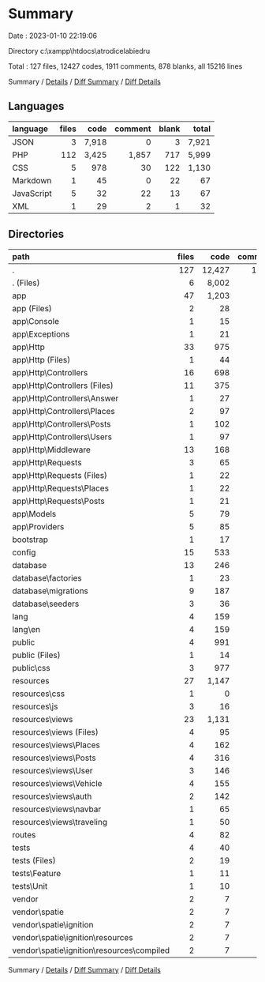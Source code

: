 # Summary

Date : 2023-01-10 22:19:06

Directory c:\\xampp\\htdocs\\atrodicelabiedru

Total : 127 files,  12427 codes, 1911 comments, 878 blanks, all 15216 lines

Summary / [Details](details.md) / [Diff Summary](diff.md) / [Diff Details](diff-details.md)

## Languages
| language | files | code | comment | blank | total |
| :--- | ---: | ---: | ---: | ---: | ---: |
| JSON | 3 | 7,918 | 0 | 3 | 7,921 |
| PHP | 112 | 3,425 | 1,857 | 717 | 5,999 |
| CSS | 5 | 978 | 30 | 122 | 1,130 |
| Markdown | 1 | 45 | 0 | 22 | 67 |
| JavaScript | 5 | 32 | 22 | 13 | 67 |
| XML | 1 | 29 | 2 | 1 | 32 |

## Directories
| path | files | code | comment | blank | total |
| :--- | ---: | ---: | ---: | ---: | ---: |
| . | 127 | 12,427 | 1,911 | 878 | 15,216 |
| . (Files) | 6 | 8,002 | 2 | 28 | 8,032 |
| app | 47 | 1,203 | 818 | 303 | 2,324 |
| app (Files) | 2 | 28 | 16 | 13 | 57 |
| app\\Console | 1 | 15 | 12 | 6 | 33 |
| app\\Exceptions | 1 | 21 | 23 | 7 | 51 |
| app\\Http | 33 | 975 | 703 | 218 | 1,896 |
| app\\Http (Files) | 1 | 44 | 21 | 7 | 72 |
| app\\Http\\Controllers | 16 | 698 | 554 | 137 | 1,389 |
| app\\Http\\Controllers (Files) | 11 | 375 | 352 | 86 | 813 |
| app\\Http\\Controllers\\Answer | 1 | 27 | 6 | 6 | 39 |
| app\\Http\\Controllers\\Places | 2 | 97 | 93 | 19 | 209 |
| app\\Http\\Controllers\\Posts | 1 | 102 | 51 | 12 | 165 |
| app\\Http\\Controllers\\Users | 1 | 97 | 52 | 14 | 163 |
| app\\Http\\Middleware | 13 | 168 | 98 | 58 | 324 |
| app\\Http\\Requests | 3 | 65 | 30 | 16 | 111 |
| app\\Http\\Requests (Files) | 1 | 22 | 10 | 5 | 37 |
| app\\Http\\Requests\\Places | 1 | 22 | 10 | 5 | 37 |
| app\\Http\\Requests\\Posts | 1 | 21 | 10 | 6 | 37 |
| app\\Models | 5 | 79 | 1 | 29 | 109 |
| app\\Providers | 5 | 85 | 63 | 30 | 178 |
| bootstrap | 1 | 17 | 30 | 9 | 56 |
| config | 15 | 533 | 733 | 239 | 1,505 |
| database | 13 | 246 | 129 | 56 | 431 |
| database\\factories | 1 | 23 | 13 | 5 | 41 |
| database\\migrations | 9 | 187 | 95 | 38 | 320 |
| database\\seeders | 3 | 36 | 21 | 13 | 70 |
| lang | 4 | 159 | 60 | 24 | 243 |
| lang\\en | 4 | 159 | 60 | 24 | 243 |
| public | 4 | 991 | 58 | 133 | 1,182 |
| public (Files) | 1 | 14 | 30 | 12 | 56 |
| public\\css | 3 | 977 | 28 | 121 | 1,126 |
| resources | 27 | 1,147 | 22 | 42 | 1,211 |
| resources\\css | 1 | 0 | 0 | 1 | 1 |
| resources\\js | 3 | 16 | 22 | 10 | 48 |
| resources\\views | 23 | 1,131 | 0 | 31 | 1,162 |
| resources\\views (Files) | 4 | 95 | 0 | 2 | 97 |
| resources\\views\\Places | 4 | 162 | 0 | 4 | 166 |
| resources\\views\\Posts | 4 | 316 | 0 | 6 | 322 |
| resources\\views\\User | 3 | 146 | 0 | 3 | 149 |
| resources\\views\\Vehicle | 4 | 155 | 0 | 4 | 159 |
| resources\\views\\auth | 2 | 142 | 0 | 8 | 150 |
| resources\\views\\navbar | 1 | 65 | 0 | 3 | 68 |
| resources\\views\\traveling | 1 | 50 | 0 | 1 | 51 |
| routes | 4 | 82 | 41 | 24 | 147 |
| tests | 4 | 40 | 16 | 19 | 75 |
| tests (Files) | 2 | 19 | 5 | 10 | 34 |
| tests\\Feature | 1 | 11 | 6 | 5 | 22 |
| tests\\Unit | 1 | 10 | 5 | 4 | 19 |
| vendor | 2 | 7 | 2 | 1 | 10 |
| vendor\\spatie | 2 | 7 | 2 | 1 | 10 |
| vendor\\spatie\\ignition | 2 | 7 | 2 | 1 | 10 |
| vendor\\spatie\\ignition\\resources | 2 | 7 | 2 | 1 | 10 |
| vendor\\spatie\\ignition\\resources\\compiled | 2 | 7 | 2 | 1 | 10 |

Summary / [Details](details.md) / [Diff Summary](diff.md) / [Diff Details](diff-details.md)